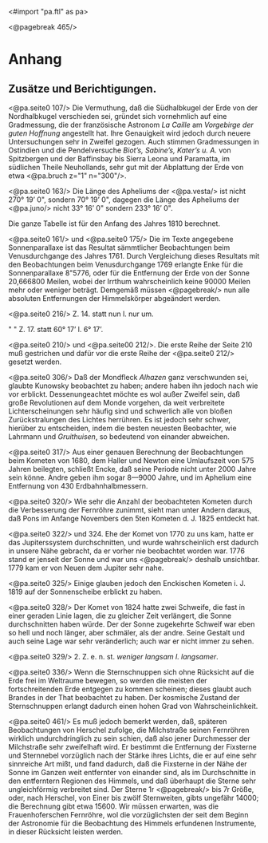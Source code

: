 <#import "pa.ftl" as pa>

<@pagebreak 465/>

Anhang
======

Zusätze und Berichtigungen.
---------------------------

<@pa.seite0 107/> Die Vermuthung, daß die Südhalbkugel der Erde von der Nordhalbkugel
verschieden sei, gründet sich vornehmlich auf eine Gradmessung, die der
französische Astronom *La Caille* am *Vorgebirge der guten Hoffnung* angestellt
hat. Ihre Genauigkeit wird jedoch durch neuere Untersuchungen sehr in Zweifel
gezogen. Auch stimmen Gradmessungen in Ostindien und die Pendelversuche *Biot’s,
Sabine’s, Kater’s u. A.* von Spitzbergen und der Baffinsbay bis Sierra Leona und
Paramatta, im südlichen Theile Neuhollands, sehr gut mit der Abplattung der Erde
von etwa <@pa.bruch z="1" n="300"/>.

<@pa.seite0 163/> Die Länge des Apheliums der <@pa.vesta/> ist nicht 270° 19’ 0", sondern 70° 19’
0", dagegen die Länge des Apheliums der <@pa.juno/> nicht 33° 16’ 0" sondern 233° 16’ 0".

Die ganze Tabelle ist für den Anfang des Jahres 1810 berechnet.

<@pa.seite0 161/> und <@pa.seite0 175/> Die im Texte angegebene Sonnenparallaxe ist das Resultat
sämmtlicher Beobachtungen beim Venusdurchgange des Jahres 1761. Durch
Vergleichung dieses Resultats mit den Beobachtungen beim Venusdurchgange 1769
erlangte Enke für die Sonnenparallaxe 8"5776, oder für die Entfernung der Erde
von der Sonne 20,666800 Meilen, wobei der Irrthum wahrscheinlich keine 90000
Meilen mehr oder weniger beträgt. Demgemäß müssen 
<@pagebreak/>
nun alle absoluten
Entfernungen der Himmelskörper abgeändert werden.

 <@pa.seite0 216/> Z. 14. statt nun l. nur um. 

  " "    Z. 17. statt 60° 17’ l. 6° 17’. 

<@pa.seite0 210/> und <@pa.seite00 212/>. Die erste Reihe der Seite 210 muß gestrichen und dafür vor die
erste Reihe der <@pa.seite0 212/> gesetzt werden.

<@pa.seite0 306/> Daß der Mondfleck *Alhazen* ganz verschwunden sei, glaubte Kunowsky
beobachtet zu haben; andere haben ihn jedoch nach wie vor erblickt.
Dessenungeachtet möchte es wol außer Zweifel sein, daß große Revolutionen auf
dem Monde vorgehen, da weit verbreitete Lichterscheinungen sehr häufig sind
und schwerlich alle von bloßen Zurückstralungen des Lichtes herrühren. Es ist
jedoch sehr schwer, hierüber zu entscheiden, indem die besten neuesten
Beobachter, wie Lahrmann und *Gruithuisen*, so bedeutend von einander abweichen.

<@pa.seite0 317/> Aus einer genauen Berechnung der Beobachtungen beim Kometen von 1680,
dem Haller und Newton eine Umlaufszeit von 575 Jahren beilegten, schließt
Encke, daß seine Periode nicht unter 2000 Jahre sein könne. Andre geben ihm
sogar 8—9000 Jahre, und im Aphelium eine Entfernung von 430
Erdbahnhalbmessern.

<@pa.seite0 320/> Wie sehr die Anzahl der beobachteten Kometen durch die Verbesserung der
Fernröhre zunimmt, sieht man unter Andern daraus, daß Pons im Anfange
Novembers den 5ten Kometen d. J. 1825 entdeckt hat.

<@pa.seite0 322/> und 324. Ehe der Komet von 1770 zu uns kam, hatte er das Jupiterssystem
durchschnitten, und wurde wahrscheinlich erst dadurch in unsere Nähe gebracht,
da er vorher nie beobachtet worden war. 1776 stand er jenseit der Sonne und war uns 
<@pagebreak/>
deshalb unsichtbar. 1779 kam er von Neuen dem Jupiter sehr nahe.

<@pa.seite0 325/> Einige glauben jedoch den Enckischen Kometen i. J. 1819 auf der
Sonnenscheibe erblickt zu haben.

<@pa.seite0 328/> Der Komet von 1824 hatte zwei Schweife, die fast in einer geraden Linie
lagen, die zu gleicher Zeit verlängert, die Sonne durchschnitten haben würde.
Der der Sonne zugekehrte Schweif war eben so hell und noch länger, aber
schmäler, als der andre. Seine Gestalt und auch seine Lage war sehr
veränderlich; auch war er nicht immer zu sehen.

<@pa.seite0 329/> 2. Z. e. n. st. *weniger langsam l. langsamer*.

<@pa.seite0 336/> Wenn die Sternschnuppen sich ohne Rücksicht auf die Erde frei im
Weltraume bewegen, so werden die meisten der fortschreitenden Erde entgegen zu
kommen scheinen; dieses glaubt auch Brandes in der That beobachtet zu haben.
Der kosmische Zustand der Sternschnuppen erlangt dadurch einen hohen Grad von
Wahrscheinlichkeit.

<@pa.seite0 461/> Es muß jedoch bemerkt werden, daß, späteren Beobachtungen von Herschel
zufolge, die Milchstraße seinen Fernröhren wirklich undurchdringlich zu sein
schien, daß also jener Durchmesser der Milchstraße sehr zweifelhaft wird. Er
bestimmt die Entfernung der Fixsterne und Sternnebel vorzüglich nach der Stärke
ihres Lichts, die er auf eine sehr sinnreiche Art mißt, und fand dadurch, daß
die Fixsterne in der Nähe der Sonne im Ganzen weit entfernter von einander
sind, als im Durchschnitte in den entferntern Regionen des Himmels, und daß
überhaupt die Sterne sehr ungleichförmig verbreitet sind. Der Sterne 1r 
<@pagebreak/>
bis 7r Größe, oder, nach Herschel, von Einer bis zwölf Sternweiten, gibts ungefähr
14000; die Berechnung gibt etwa 15600. Wir müssen erwarten, was die
Frauenhoferschen Fernröhre, wol die vorzüglichsten der seit dem Beginn der
Astronomie für die Beobachtung des Himmels erfundenen Instrumente, in dieser
Rücksicht leisten werden.

